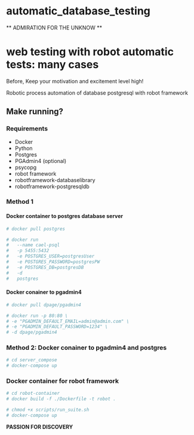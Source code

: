 # automatic_database_testing

** ADMIRATION FOR THE UNKNOW **

web testing with robot automatic tests: many cases
=======================================================
Before, Keep your motivation and excitement level high!

Robotic process automation of database postgresql with robot framework

## Make running? 

### Requirements
  
  - Docker
  - Python
  - Postgres
  - PGAdmin4 (optional)
  - psycopg
  - robot framework
  - robotframework-databaselibrary
  - robotframework-postgresqldb

### Method 1
#### Docker container to postgres database server 
  ```bash
  # docker pull postgres 
  ```  
  ```bash
  # docker run 
  #   --name cael-psql 
  #   -p 5455:5432 
  #   -e POSTGRES_USER=postgresUser 
  #   -e POSTGRES_PASSWORD=postgresPW 
  #   -e POSTGRES_DB=postgresDB 
  #   -d 
  #   postgres
  ```
#### Docker conainer to pgadmin4
  ```bash
  # docker pull dpage/pgadmin4 
  ```
  ```bash
  # docker run -p 80:80 \
  # -e "PGADMIN_DEFAULT_EMAIL=admin@admin.com" \
  # -e "PGADMIN_DEFAULT_PASSWORD=1234" \
  # -d dpage/pgadmin4
  ```
### Method 2: Docker conainer to pgadmin4 and postgres
  ```bash
  # cd server_compose
  # docker-compose up
  ```
### Docker container for robot framework
 
  ```bash
  # cd robot-container
  # docker build -f ./Dockerfile -t robot .
  ```
  
  ```bash
  # chmod +x scripts/run_suite.sh
  # docker-compose up 
  ```
  


**PASSION FOR DISCOVERY**
